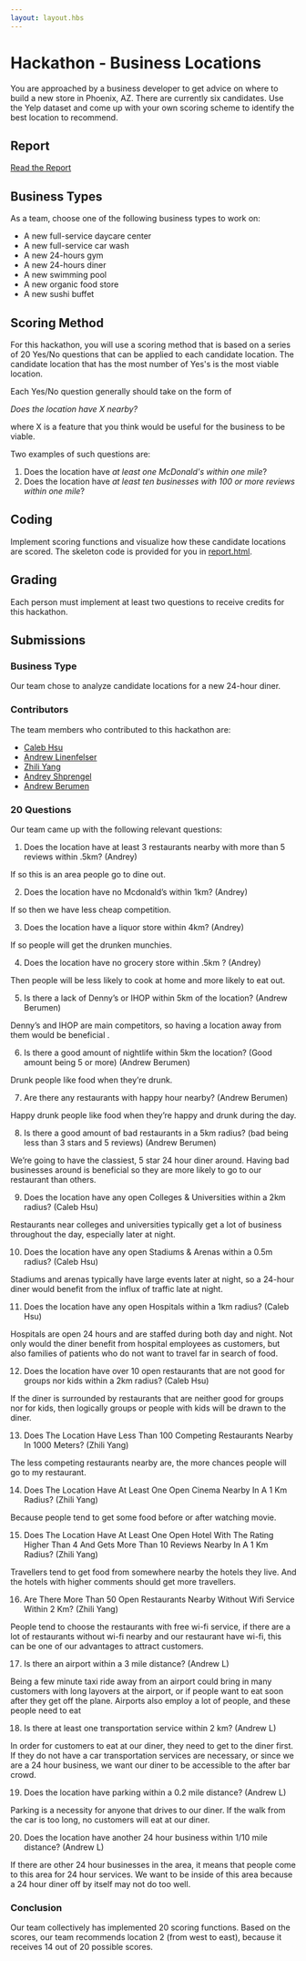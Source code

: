 ```yaml
---
layout: layout.hbs
---
```


# Hackathon - Business Locations

You are approached by a business developer to get advice on where to build a
new store in Phoenix, AZ. There are currently six candidates. Use the Yelp
dataset and come up with your own scoring scheme to identify the best location
to recommend.

## Report

[Read the Report](report.html)

## Business Types
As a team, choose one of the following business types to work on:

- A new full-service daycare center
- A new full-service car wash
- A new 24-hours gym
- A new 24-hours diner
- A new swimming pool
- A new organic food store
- A new sushi buffet

## Scoring Method

For this hackathon, you will use a scoring method that is based on a series of
20 Yes/No questions that can be applied to each candidate location. The candidate
location that has the most number of Yes's is the most viable location.

Each Yes/No question generally should take on the form of

  _Does the location have X nearby?_

where X is a feature that you think would be useful for the business to be viable.

Two examples of such questions are:
1. Does the location have _at least one McDonald's within one mile_?
1. Does the location have _at least ten businesses with 100 or more reviews within one mile_?

## Coding

Implement scoring functions and visualize how these candidate locations are
scored. The skeleton code is provided for you in [report.html](report.html).

## Grading

Each person must implement at least two questions to receive credits for this
hackathon.

## Submissions

### Business Type

Our team chose to analyze candidate locations for a new 24-hour diner.

### Contributors

The team members who contributed to this hackathon are:

* [Caleb Hsu](https://github.com/calebhsu/)
* [Andrew Linenfelser](https://github.com/Linenfelser)
* [Zhili Yang](https://github.com/zhya215)
* [Andrey Shprengel](https://github.com/AndreyShprengel)
* [Andrew Berumen](https://github.com/anbe6083)

### 20 Questions

Our team came up with the following relevant questions:

1. Does the location have at least 3 restaurants nearby with more than 5 reviews within .5km? (Andrey)

  If so this is an area people go to dine out.

2. Does the location have no Mcdonald’s within 1km? (Andrey)

  If so then we have less cheap competition.

3. Does the location have a liquor store within 4km? (Andrey)

  If so people will get the drunken munchies.

4. Does the location have no grocery store within .5km ? (Andrey)

  Then people will be less likely to cook at home and more likely to eat out.

5. Is there a lack of Denny’s or IHOP within 5km of the location? (Andrew Berumen)

  Denny’s and IHOP are main competitors, so having a location away from them would be beneficial .

6. Is there a good amount of nightlife within 5km the location? (Good amount being 5 or more) (Andrew Berumen)

  Drunk people like food when they’re drunk.

7. Are there any restaurants with happy hour nearby? (Andrew Berumen)

  Happy drunk people like food when they’re happy and drunk during the day.

8. Is there a good amount of bad restaurants in a 5km radius? (bad being less than 3 stars and 5 reviews) (Andrew Berumen)

  We’re going to have the classiest, 5 star 24 hour diner around. Having bad businesses around is beneficial so they are more likely to go to our restaurant than others.

9. Does the location have any open Colleges & Universities within a 2km radius? (Caleb Hsu)

  Restaurants near colleges and universities typically get a lot of business throughout the day, especially later at night.

10. Does the location have any open Stadiums & Arenas within a 0.5m radius? (Caleb Hsu)

  Stadiums and arenas typically have large events later at night, so a 24-hour diner would benefit from the influx of traffic late at night.

11. Does the location have any open Hospitals within a 1km radius? (Caleb Hsu)

  Hospitals are open 24 hours and are staffed during both day and night. Not only would the diner benefit from hospital employees as customers, but also families of patients who do not want to travel far in search of food.

12. Does the location have over 10 open restaurants that are not good for groups nor kids within a 2km radius? (Caleb Hsu)

  If the diner is surrounded by restaurants that are neither good for groups nor for kids, then logically groups or people with kids will be drawn to the diner.

13. Does The Location Have Less Than 100 Competing Restaurants Nearby In 1000 Meters? (Zhili Yang)

  The less competing restaurants nearby are, the more chances people will go to my restaurant.

14. Does The Location Have At Least One Open Cinema Nearby In A 1 Km Radius? (Zhili Yang)

  Because people tend to get some food before or after watching movie.

15. Does The Location Have At Least One Open Hotel With The Rating Higher Than 4 And Gets More Than 10 Reviews Nearby In A 1 Km Radius? (Zhili Yang)

  Travellers tend to get food from somewhere nearby the hotels they live. And the hotels with higher comments should get more travellers.

16. Are There More Than 50 Open Restaurants Nearby Without Wifi Service Within 2 Km? (Zhili Yang)

  People tend to choose the restaurants with free wi-fi service, if there are a lot of restaurants without wi-fi nearby and our restaurant have wi-fi, this can be one of our advantages to attract customers.

17. Is there an airport within a 3 mile distance? (Andrew L)
  
  Being a few minute taxi ride away from an airport could bring in many customers with long layovers at the airport, or if people want to eat soon after they get off the plane. Airports also employ a lot of people, and these people need to eat

18. Is there at least one transportation service within 2 km? (Andrew L)

  In order for customers to eat at our diner, they need to get to the diner first. If they do not have a car transportation services are necessary, or since we are a 24 hour business, we want our diner to be accessible to the after bar crowd. 

19. Does the location have parking within a 0.2 mile distance? (Andrew L)

  Parking is a necessity for anyone that drives to our diner. If the walk from the car is too long, no customers will eat at our diner. 

20. Does the location have another 24 hour business within 1/10 mile distance? (Andrew L)

  If there are other 24 hour businesses in the area, it means that people come to this area for 24 hour services. We want to be inside of this area because a 24 hour diner off by itself may not do too well. 


### Conclusion

Our team collectively has implemented 20 scoring functions. Based on
the scores, our team recommends location 2 (from west to east),
because it receives 14 out of 20 possible scores.

